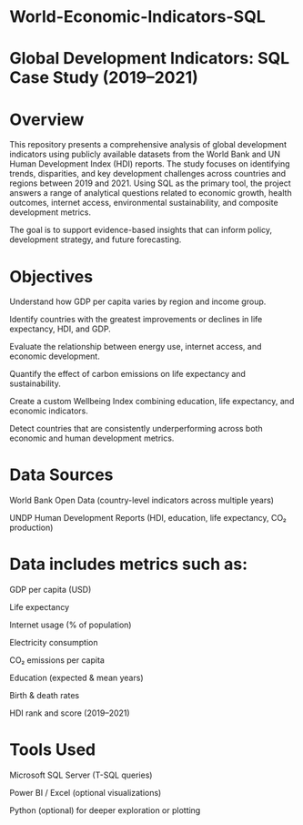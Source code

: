 # World-Economic-Indicators-SQL

# Global Development Indicators: SQL Case Study (2019–2021)

# Overview
This repository presents a comprehensive analysis of global development indicators using publicly available datasets from the World Bank and UN Human Development Index (HDI) reports. The study focuses on identifying trends, disparities, and key development challenges across countries and regions between 2019 and 2021. Using SQL as the primary tool, the project answers a range of analytical questions related to economic growth, health outcomes, internet access, environmental sustainability, and composite development metrics.

The goal is to support evidence-based insights that can inform policy, development strategy, and future forecasting.

# Objectives
  Understand how GDP per capita varies by region and income group.

  Identify countries with the greatest improvements or declines in life expectancy, HDI, and GDP.

  Evaluate the relationship between energy use, internet access, and economic development.

  Quantify the effect of carbon emissions on life expectancy and sustainability.

  Create a custom Wellbeing Index combining education, life expectancy, and economic indicators.

  Detect countries that are consistently underperforming across both economic and human development metrics.

# Data Sources
  World Bank Open Data (country-level indicators across multiple years)
  
  UNDP Human Development Reports (HDI, education, life expectancy, CO₂ production)

# Data includes metrics such as:

  GDP per capita (USD)
  
  Life expectancy
  
  Internet usage (% of population)
  
  Electricity consumption
  
  CO₂ emissions per capita
  
  Education (expected & mean years)
  
  Birth & death rates
  
  HDI rank and score (2019–2021)

# Tools Used
  Microsoft SQL Server (T-SQL queries)
  
  Power BI / Excel (optional visualizations)
  
  Python (optional) for deeper exploration or plotting

